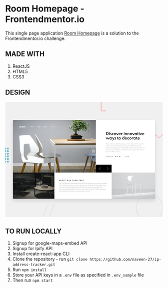 # Room Homepage - Frontendmentor.io

This single page application [Room Homepage](https://room-homepage-eight.vercel.app/) is a solution to the Frontendmentor.io challenge. 

## MADE WITH

1. ReactJS
2. HTML5
3. CSS3

## DESIGN

![Design preview for the IP Address Tracker coding challenge](./desktop-preview.jpg)

## TO RUN LOCALLY

1. Signup for google-maps-embed API
1. Signup for Ipify API
1. Install create-react-app CLI
1. Clone the repository - run ```git clone https://github.com/naveen-27/ip-address-tracker.git```
1. Run ```npm install```
1. Store your API keys in a ```.env``` file as specified in ```.env_sample``` file
1. Then run ```npm start```
